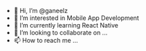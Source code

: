 - 👋 Hi, I’m @ganeelz
- 👀 I’m interested in Mobile App Development
- 🌱 I’m currently learning React Native
- 💞️ I’m looking to collaborate on ...
- 📫 How to reach me ...

<!---
ganeelz/ganeelz is a ✨ special ✨ repository because its `README.md` (this file) appears on your GitHub profile.
You can click the Preview link to take a look at your changes.
--->
